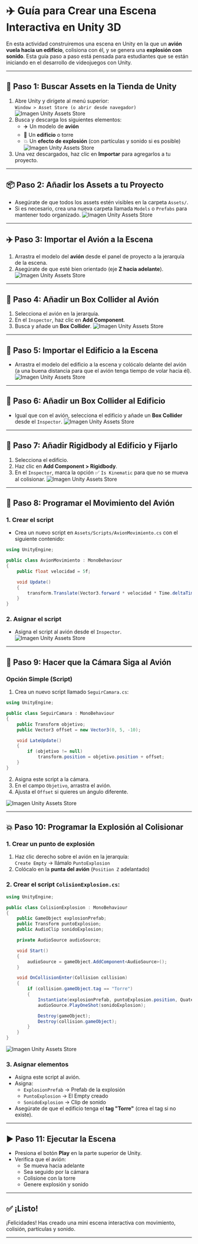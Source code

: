 
# ✈️ Guía para Crear una Escena Interactiva en Unity 3D

En esta actividad construiremos una escena en Unity en la que un **avión vuela hacia un edificio**, colisiona con él, y se genera una **explosión con sonido**. Esta guía paso a paso está pensada para estudiantes que se están iniciando en el desarrollo de videojuegos con Unity.

---

## 🧱 Paso 1: Buscar Assets en la Tienda de Unity

1. Abre Unity y dirígete al menú superior:  
   `Window > Asset Store (o abrir desde navegador)`
   ![Imagen Unity Assets Store](https://drive.google.com/uc?id=1hDez1Hw1wtYSUvjCid_VpKDmrwad7S19)
2. Busca y descarga los siguientes elementos:
   - ✈️ Un modelo de **avión**
   - 🏢 Un **edificio** o torre
   - 💥 Un **efecto de explosión** (con partículas y sonido si es posible)
   ![Imagen Unity Assets Store](https://drive.google.com/uc?id=1lqMXWH6CwPAQB8nzItA3UyAd_AojO7FJ)
3. Una vez descargados, haz clic en **Importar** para agregarlos a tu proyecto.

---

## 📦 Paso 2: Añadir los Assets a tu Proyecto

- Asegúrate de que todos los assets estén visibles en la carpeta `Assets/`.
- Si es necesario, crea una nueva carpeta llamada `Models` o `Prefabs` para mantener todo organizado.
![Imagen Unity Assets Store](https://drive.google.com/uc?id=1GWu6h4dFGatGtuDqTRQLi1tLDGrD2XUI)

---

## ✈️ Paso 3: Importar el Avión a la Escena

1. Arrastra el modelo del **avión** desde el panel de proyecto a la jerarquía de la escena.
2. Asegúrate de que esté bien orientado (eje **Z hacia adelante**).
![Imagen Unity Assets Store](https://drive.google.com/uc?id=1Jt6YmElfxLAfmWwF6-pr5S-unH_DOqYg)

---

## 🧱 Paso 4: Añadir un Box Collider al Avión

1. Selecciona el avión en la jerarquía.
2. En el `Inspector`, haz clic en **Add Component**.
3. Busca y añade un **Box Collider**.
![Imagen Unity Assets Store](https://drive.google.com/uc?id=1s0YVmQXC1-cgWYw5CKIMDtEsJIypGn88)

---

## 🏢 Paso 5: Importar el Edificio a la Escena

- Arrastra el modelo del edificio a la escena y colócalo delante del avión (a una buena distancia para que el avión tenga tiempo de volar hacia él).
![Imagen Unity Assets Store](https://drive.google.com/uc?id=1xw9To8htRKlXj1ToJObI2VAlFjcwGvVb)

---

## 🧱 Paso 6: Añadir un Box Collider al Edificio

- Igual que con el avión, selecciona el edificio y añade un **Box Collider** desde el `Inspector`.
![Imagen Unity Assets Store](https://drive.google.com/uc?id=1K_BNm-Lo6cRrhmV2mTbV8QKnmlKpcJb1)

---

## 🧲 Paso 7: Añadir Rigidbody al Edificio y Fijarlo

1. Selecciona el edificio.
2. Haz clic en **Add Component > Rigidbody**.
3. En el `Inspector`, marca la opción ✅ `Is Kinematic` para que no se mueva al colisionar.
![Imagen Unity Assets Store](https://drive.google.com/uc?id=15QfuirkB938egdzVfwYD4GbBhj7zSwaS)

---

## 💨 Paso 8: Programar el Movimiento del Avión

### 1. Crear el script

- Crea un nuevo script en `Assets/Scripts/AvionMovimiento.cs` con el siguiente contenido:

```csharp
using UnityEngine;

public class AvionMovimiento : MonoBehaviour
{
    public float velocidad = 5f;

    void Update()
    {
        transform.Translate(Vector3.forward * velocidad * Time.deltaTime);
    }
}
```

### 2. Asignar el script

- Asigna el script al avión desde el `Inspector`.
![Imagen Unity Assets Store](https://drive.google.com/uc?id=1SWGHeAbuUMwixkyAG9lilciNnqXyMc8V)

---

## 🎥 Paso 9: Hacer que la Cámara Siga al Avión

### Opción Simple (Script)

1. Crea un nuevo script llamado `SeguirCamara.cs`:

```csharp
using UnityEngine;

public class SeguirCamara : MonoBehaviour
{
    public Transform objetivo;
    public Vector3 offset = new Vector3(0, 5, -10);

    void LateUpdate()
    {
        if (objetivo != null)
            transform.position = objetivo.position + offset;
    }
}
```

2. Asigna este script a la cámara.
3. En el campo `Objetivo`, arrastra el avión.
4. Ajusta el `Offset` si quieres un ángulo diferente.

![Imagen Unity Assets Store](https://drive.google.com/uc?id=1XTEQvyK93So8xgIcaYOHvs4U7-G7pBJd)

---

## 💥 Paso 10: Programar la Explosión al Colisionar

### 1. Crear un punto de explosión

1. Haz clic derecho sobre el avión en la jerarquía:  
   `Create Empty` → llámalo `PuntoExplosion`
2. Colócalo en la **punta del avión** (`Position Z` adelantado)

### 2. Crear el script `ColisionExplosion.cs`:

```csharp
using UnityEngine;

public class ColisionExplosion : MonoBehaviour
{
    public GameObject explosionPrefab;
    public Transform puntoExplosion;
    public AudioClip sonidoExplosion;

    private AudioSource audioSource;

    void Start()
    {
        audioSource = gameObject.AddComponent<AudioSource>();
    }

    void OnCollisionEnter(Collision collision)
    {
        if (collision.gameObject.tag == "Torre")
        {
            Instantiate(explosionPrefab, puntoExplosion.position, Quaternion.identity);
            audioSource.PlayOneShot(sonidoExplosion);

            Destroy(gameObject);
            Destroy(collision.gameObject);
        }
    }
}
```

![Imagen Unity Assets Store](https://drive.google.com/uc?id=17geN4EV7IqeDQQGqR5SoTSKFHp5DIaKh)

### 3. Asignar elementos

- Asigna este script al avión.
- Asigna:
  - `ExplosionPrefab` → Prefab de la explosión
  - `PuntoExplosion` → El Empty creado
  - `SonidoExplosion` → Clip de sonido
- Asegúrate de que el edificio tenga el **tag "Torre"** (crea el tag si no existe).

---

## ▶️ Paso 11: Ejecutar la Escena

- Presiona el botón **Play** en la parte superior de Unity.
- Verifica que el avión:
  - Se mueva hacia adelante
  - Sea seguido por la cámara
  - Colisione con la torre
  - Genere explosión y sonido

---

## ✅ ¡Listo!

¡Felicidades! Has creado una mini escena interactiva con movimiento, colisión, partículas y sonido.

---


